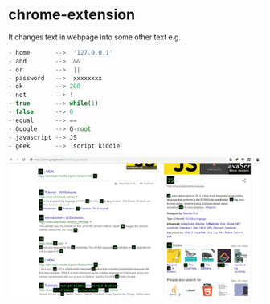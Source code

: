 # chrome-extension
It changes text in webpage into some other text e.g.
```js
- home       -->  '127.0.0.1'
- and        -->  &&
- or         -->  ||
- password   -->  xxxxxxxx
- ok         --> 200
- not        --> !
- true       --> while(1)
- false      --> 0
- equal      --> ==
- Google     --> G-root
- javascript --> JS
- geek       -->  script kiddie
```
![](chrome-extension.PNG)
